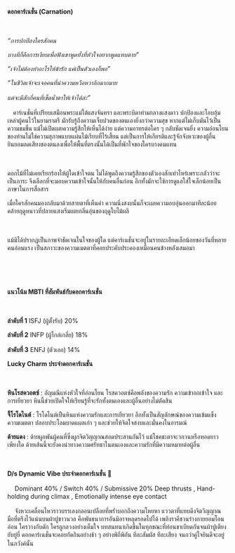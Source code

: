 **ดอกคาร์เนชั่น (Carnation)**

ㅤ

*“การปกป้องใครสักคน*

*บางทีก็คือการเงียบเพื่อฟังเขาพูดทั้งที่หัวใจอยากพูดแทบตาย”*

*“เจ้าไม่ต้องทำอะไรให้ข้ารัก แค่เป็นตัวเองก็พอ”*

*“ในชีวิตเจ้าจะเจอคนที่นำความหวือหวาอีกมากมาย*

*แต่จะมีสักกี่คนที่เช็ดน้ำตาให้เจ้าได้ล่ะ”* ㅤ

ㅤคาร์เนชั่นที่เปรียบเสมือนพระแม่ใต้แสงจันทรา และพระบิดาท่ามกลางแสงดาว ปกป้องและโอบอุ้มเหล่าผู้คนไว้ในยามราตรี มักรับรู้ถึงความเจ็บปวดของตนเองยิ่งกว่าความสุข หากแต่ไม่เก็บมันไว้เป็นความขมขื่น แม้ไม่เปิดเผยความรู้สึกให้เห็นได้ง่าย แต่ความอาทรต่อใคร ๆ กลับชัดเจนยิ่ง ความอ่อนโยนของท่านไม่ใช่ความสุภาพแบบแผ่นไม้เรียบที่ไร้เสี้ยน แต่เป็นการให้เกียรติและรู้จักจังหวะของผู้อื่น ยินยอมลดเสียงของตนลงเพื่อให้พื้นที่ตรงนั้นได้เป็นที่พักใจของใครบางคนแทน

ㅤ

ดอกไม้ที่ไม่เคยเรียกร้องให้ผู้ใดเข้าใจตน ไม่ได้พูดถึงความรู้สึกของตัวเองสักเท่าไหร่เพราะกลัวว่าจะเป็นภาระ จึงเลือกที่จะมอบความเข้าใจนั้นให้กับคนอื่นก่อน อีกทั้งมักจะใช้การดูแลใส่ใจเล็กน้อยเป็นภาษาในการสื่อสาร

เมื่อใครสักคนมองกลับมาด้วยสายตาที่เห็นค่า ความนิ่งสงบนั้นก็จะเผยความอบอุ่นออกมาทีละน้อย คล้ายฤดูหนาวที่ปลายแสงเริ่มเผยกลิ่นอุ่นของฤดูใบไม้ผลิ

ㅤ

แม้มิได้ปรากฏเป็นภาพจำชัดเจนในใจของผู้ใด แต่คาร์เนชั่นจะอยู่ในรายละเอียดเล็กน้อยของวันที่หลายคนอ่อนแรง เป็นสภาวะของความเมตตาที่คอยประคับประคองเหมือนคนข้างหลังเสมอมา

ㅤ

ㅤ

**แนวโน้ม MBTI ที่สัมพันธ์กับดอกคาร์เนชั่น**

ㅤ

**ลำดับที่ 1** ISFJ (ผู้ตั้งรับ) 20%

**ลำดับที่ 2** INFP (ผู้ไกล่เกลี่ย) 18%

**ลำดับที่ 3** ENFJ (ตัวเอก) 14% ㅤ ㅤ

**Lucky Charm ประจำดอกคาร์เนชั่น**

ㅤ

**หินโรสควอตซ์** : อัญมณีแห่งหัวใจที่อ่อนโยน โรสควอตซ์คือพลังของความรัก ความเข้าอกเข้าใจ และการเยียวยา หินนี้ช่วยเปิดใจให้เรียนรู้ที่จะรักทั้งตนเองและผู้อื่นอย่างไม่ตัดสิน

**จี้โรโดไนต์** : โรโดไนต์เป็นหินแห่งความรักและการเยียวยา อีกทั้งเป็นสัญลักษณ์ของความเข้มแข็ง ความเมตตา ปลอบประโลมบาดแผลเก่า ๆ และช่วยให้จิตใจสงบและมั่นคงในอารมณ์

**ด้ายแดง** : ด้ายผูกพันผู้คนที่ซึ่งผูกจิตวิญญาณสอดประสานกันไว้ แม้โชคชะตาจะวกวนหรือทอดยาวเพียงใด ด้ายเส้นนี้จะยังคงนำทางความศรัทธาในตนเองและความรักที่มีความหมายต่อผู้อื่น

ㅤ ㅤ

**D/s Dynamic Vibe ประจำดอกคาร์เนชั่น** 🔞

ㅤ Dominant 40% / Switch 40% / Submissive 20% Deep thrusts , Hand-holding during climax , Emotionally intense eye contact

ㅤ จังหวะเคลื่อนไหวราวบรรเลงกลอนเปลือยที่พร่ำบอกถึงความโหยหา แววตาที่แทบดึงจิตวิญญาณ มือที่ตรึงไว้แน่นบนผ้าปูขาวนวล คือพันธนาการอันมิอาจหลุดรอดไปได้ เพลิงราคีชวนร่างกายยอมโอนอ่อน ใครวางกับดัก ใครถูกลวงอย่างเต็มใจ บทสนทนาเกิดขึ้นในทุกขณะที่ท่อนขาเบียดกันจนผ้าปูเตียงยับยู่ยี่ ดอกคาร์เนชั่นจะคอยกัดกินอย่างช้า ๆ อย่างพิถีพิถัน ทีละสัมผัส ทีละเสียง จนกว่าคู่ใจยินดีจะอยู่ในภวังค์นั้น ㅤ

